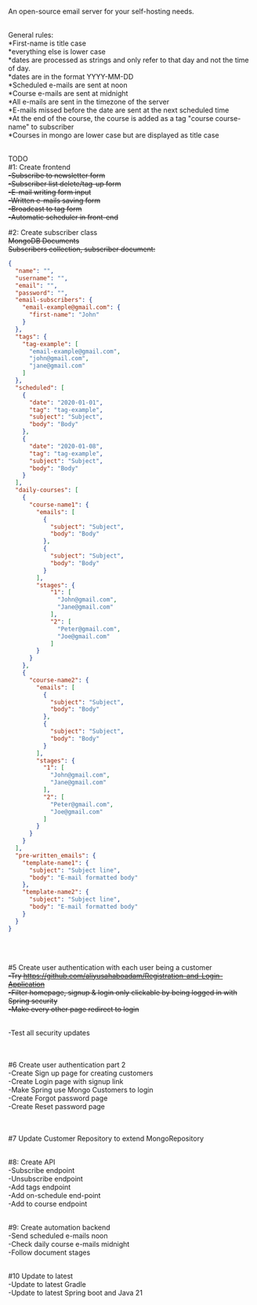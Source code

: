 An open-source email server for your self-hosting needs. <br><br>

General rules:<br>
*First-name is title case<br>
*everything else is lower case<br>
*dates are processed as strings and only refer to that day and not the time of day.<br>
*dates are in the format YYYY-MM-DD<br>
*Scheduled e-mails are sent at noon<br>
*Course e-mails are sent at midnight<br>
*All e-mails are sent in the timezone of the server<br>
*E-mails missed before the date are sent at the next scheduled time<br>
*At the end of the course, the course is added as a tag "course course-name" to subscriber<br>
*Courses in mongo are lower case but are displayed as title case<br>
<br>

TODO<br>
#1: Create frontend<br>
<s>-Subscribe to newsletter form</s><br>
<s>-Subscriber list delete/tag-up form</s><br>
<s>-E-mail writing form input</s><br>
<s>-Written e-mails saving form</s><br>
<s>-Broadcast to tag form</s><br>
<s>-Automatic scheduler in front-end</s><br>



#2: Create subscriber class<br>
<s>MongoDB Documents</s><br>
<s>Subscribers collection, subscriber document:</s><br>
```JSON
{
  "name": "",
  "username": "",
  "email": "",
  "password": "",
  "email-subscribers": {
    "email-example@gmail.com": {
      "first-name": "John"
    }
  },
  "tags": {
    "tag-example": [
      "email-example@gmail.com",
      "john@gmail.com",
      "jane@gmail.com"
    ]
  },
  "scheduled": [
    {
      "date": "2020-01-01",
      "tag": "tag-example",
      "subject": "Subject",
      "body": "Body"
    },
    {
      "date": "2020-01-08",
      "tag": "tag-example",
      "subject": "Subject",
      "body": "Body"
    }
  ],
  "daily-courses": [
    {
      "course-name1": {
        "emails": [
          {
            "subject": "Subject",
            "body": "Body"
          },
          {
            "subject": "Subject",
            "body": "Body"
          }
        ],
        "stages": {
            "1": [
              "John@gmail.com",
              "Jane@gmail.com"
            ],
            "2": [
              "Peter@gmail.com",
              "Joe@gmail.com"
            ]
        }
      }
    },
    {
      "course-name2": {
        "emails": [
          {
            "subject": "Subject",
            "body": "Body"
          },
          {
            "subject": "Subject",
            "body": "Body"
          }
        ],
        "stages": {
          "1": [
            "John@gmail.com",
            "Jane@gmail.com"
          ],
          "2": [
            "Peter@gmail.com",
            "Joe@gmail.com"
          ]
        }
      }
    }
  ],
  "pre-written_emails": {
    "template-name1": {
      "subject": "Subject line",
      "body": "E-mail formatted body"
    },
    "template-name2": {
      "subject": "Subject line",
      "body": "E-mail formatted body"
    }
  }
}
```
<br><br>

#5 Create user authentication with each user being a customer<br>
<s>-Try https://github.com/aliyusahaboadam/Registration-and-Login-Application </s><br>
<s>-Filter homepage, signup & login only clickable by being logged in with Spring security</s><br>
<s>     -Make every other page redirect to login</s><br><br>

-Test all security updates<br>
<br><br>

#6 Create user authentication part 2<br>
-Create Sign up page for creating customers<br>
-Create Login page with signup link<br>
-Make Spring use Mongo Customers to login<br> 
-Create Forgot password page<br>
-Create Reset password page<br>
<br><br>

#7 Update Customer Repository to extend MongoRepository<br><br>

#8: Create API<br>
-Subscribe endpoint<br>
-Unsubscribe endpoint<br>
-Add tags endpoint<br>
-Add on-schedule end-point<br>
-Add to course endpoint<br><br>

#9: Create automation backend<br>
-Send scheduled e-mails noon<br>
-Check daily course e-mails midnight<br>
-Follow document stages<br><br>

#10 Update to latest<br>
-Update to latest Gradle<br>
-Update to latest Spring boot and Java 21<br>